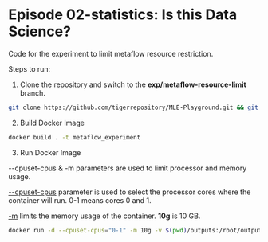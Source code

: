 # Episode 02-statistics: Is this Data Science?

Code for the experiment to limit metaflow resource restriction.

Steps to run:

1. Clone the repository and switch to the **exp/metaflow-resource-limit** branch.

```bash
git clone https://github.com/tigerrepository/MLE-Playground.git && git checkout exp/metaflow-resource-limit
```

2. Build Docker Image

```bash
docker build . -t metaflow_experiment
```

3. Run Docker Image

--cpuset-cpus & -m parameters are used to limit processor and memory usage.

[--cpuset-cpus](https://docs.docker.com/engine/reference/run/#cpuset-constraint) parameter is used to select the processor cores where the container will run. 0-1 means cores 0 and 1.

[-m](https://docs.docker.com/engine/reference/run/#runtime-constraints-on-resources) limits the memory usage of the container. **10g** is 10 GB.

```bash
docker run -d --cpuset-cpus="0-1" -m 10g -v $(pwd)/outputs:/root/outputs metaflow_experiment python stats.py --no-pylint run
```